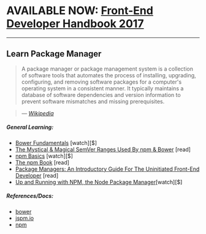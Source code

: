 # AVAILABLE NOW: [Front-End Developer Handbook 2017](https://www.gitbook.com/book/frontendmasters/front-end-handbook-2017/details)

***

## Learn Package Manager

> A package manager or package management system is a collection of software tools that automates the process of installing, upgrading, configuring, and removing software packages for a computer's operating system in a consistent manner. It typically maintains a database of software dependencies and version information to prevent software mismatches and missing prerequisites.

><cite>&#8212; [Wikipedia](https://en.wikipedia.org/wiki/Package_manager)</cite>

##### General Learning:

* [Bower Fundamentals](http://www.pluralsight.com/courses/bower-fundamentals) [watch][$]
* [The Mystical & Magical SemVer Ranges Used By npm & Bower](http://developer.telerik.com/featured/mystical-magical-semver-ranges-used-npm-bower/) [read]
* [npm Basics](http://teamtreehouse.com/library/npm-basics) [watch][$]
* [The npm Book](https://leanpub.com/npm) [read]
* [Package Managers: An Introductory Guide For The Uninitiated Front-End Developer](http://codylindley.com/techpro/2013_04_12__package-managers-an-introducto/) [read]
* [Up and Running with NPM, the Node Package Manager](http://www.lynda.com/Developer-Web-Development-tutorials/Up-Running-NPM-Node-Package-Manager/409274-2.html)[watch][$]

##### References/Docs:

* [bower](http://bower.io/)
* [jspm.io](http://jspm.io/)
* [npm](https://www.npmjs.com/)






















 







